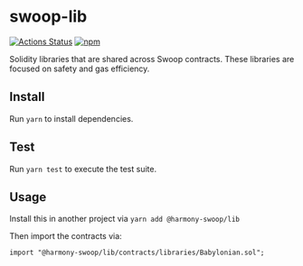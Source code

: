 # swoop-lib

[![Actions Status](https://github.com/harmony-one/swoop-lib/workflows/CI/badge.svg)](https://github.com/harmony-one/swoop-lib/actions)
[![npm](https://img.shields.io/npm/v/@harmony-swoop/lib)](https://unpkg.com/@harmony-swoop/lib@latest/)

Solidity libraries that are shared across Swoop contracts. These libraries are focused on safety and gas efficiency.

## Install

Run `yarn` to install dependencies.

## Test

Run `yarn test` to execute the test suite.

## Usage

Install this in another project via `yarn add @harmony-swoop/lib`

Then import the contracts via:

```solidity
import "@harmony-swoop/lib/contracts/libraries/Babylonian.sol";
```
